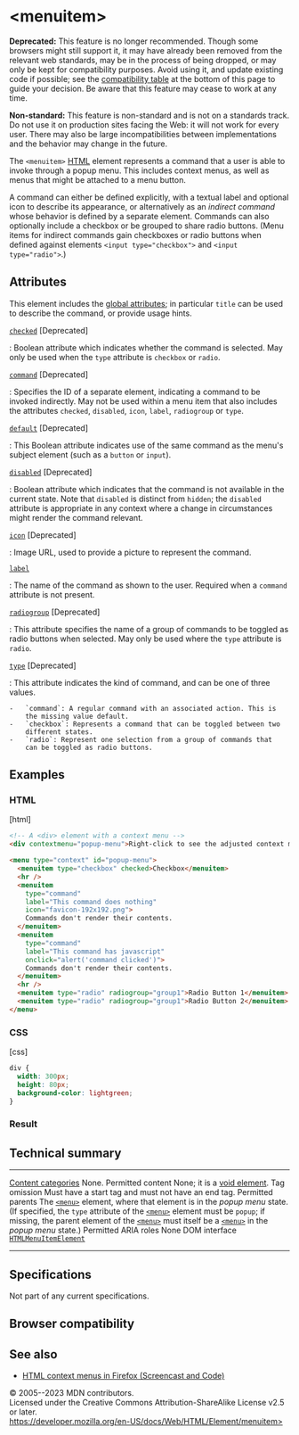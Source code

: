 \<menuitem\>
============

**Deprecated:** This feature is no longer recommended. Though some
browsers might still support it, it may have already been removed from
the relevant web standards, may be in the process of being dropped, or
may only be kept for compatibility purposes. Avoid using it, and update
existing code if possible; see the [compatibility
table](#browser_compatibility) at the bottom of this page to guide your
decision. Be aware that this feature may cease to work at any time.

**Non-standard:** This feature is non-standard and is not on a standards
track. Do not use it on production sites facing the Web: it will not
work for every user. There may also be large incompatibilities between
implementations and the behavior may change in the future.

The `<menuitem>` [HTML](../index) element represents a command that a
user is able to invoke through a popup menu. This includes context
menus, as well as menus that might be attached to a menu button.

A command can either be defined explicitly, with a textual label and
optional icon to describe its appearance, or alternatively as an
*indirect command* whose behavior is defined by a separate element.
Commands can also optionally include a checkbox or be grouped to share
radio buttons. (Menu items for indirect commands gain checkboxes or
radio buttons when defined against elements `<input type="checkbox">`
and `<input type="radio">`.)

Attributes
----------

This element includes the [global attributes](_Resources/Markup%20And%20Styling/html/global_attributes/index.md); in
particular `title` can be used to describe the command, or provide usage
hints.

[`checked`](#checked) [Deprecated]

:   Boolean attribute which indicates whether the command is selected.
    May only be used when the `type` attribute is `checkbox` or `radio`.

[`command`](#command) [Deprecated]

:   Specifies the ID of a separate element, indicating a command to be
    invoked indirectly. May not be used within a menu item that also
    includes the attributes `checked`, `disabled`, `icon`, `label`,
    `radiogroup` or `type`.

[`default`](#default) [Deprecated]

:   This Boolean attribute indicates use of the same command as the
    menu\'s subject element (such as a `button` or `input`).

[`disabled`](#disabled) [Deprecated]

:   Boolean attribute which indicates that the command is not available
    in the current state. Note that `disabled` is distinct from
    `hidden`; the `disabled` attribute is appropriate in any context
    where a change in circumstances might render the command relevant.

[`icon`](#icon) [Deprecated]

:   Image URL, used to provide a picture to represent the command.

[`label`](#label)

:   The name of the command as shown to the user. Required when a
    `command` attribute is not present.

[`radiogroup`](#radiogroup) [Deprecated]

:   This attribute specifies the name of a group of commands to be
    toggled as radio buttons when selected. May only be used where the
    `type` attribute is `radio`.

[`type`](#type) [Deprecated]

:   This attribute indicates the kind of command, and can be one of
    three values.

    -   `command`: A regular command with an associated action. This is
        the missing value default.
    -   `checkbox`: Represents a command that can be toggled between two
        different states.
    -   `radio`: Represent one selection from a group of commands that
        can be toggled as radio buttons.

Examples
--------

### HTML

[html]

```html
<!-- A <div> element with a context menu -->
<div contextmenu="popup-menu">Right-click to see the adjusted context menu</div>

<menu type="context" id="popup-menu">
  <menuitem type="checkbox" checked>Checkbox</menuitem>
  <hr />
  <menuitem
    type="command"
    label="This command does nothing"
    icon="favicon-192x192.png">
    Commands don't render their contents.
  </menuitem>
  <menuitem
    type="command"
    label="This command has javascript"
    onclick="alert('command clicked')">
    Commands don't render their contents.
  </menuitem>
  <hr />
  <menuitem type="radio" radiogroup="group1">Radio Button 1</menuitem>
  <menuitem type="radio" radiogroup="group1">Radio Button 2</menuitem>
</menu>
```

### CSS

[css]

```css
div {
  width: 300px;
  height: 80px;
  background-color: lightgreen;
}

```

### Result

Technical summary
-----------------

  --------------------------------------------- ------------------------------------------------------------------------------------------------------------------------------------------------------------------------------------------------------------------------------------------------------------------------------------------
  [Content categories](../content_categories)   None.
  Permitted content                             None; it is a [void element](https://developer.mozilla.org/en-US/docs/Glossary/Void_element).
  Tag omission                                  Must have a start tag and must not have an end tag.
  Permitted parents                             The [`<menu>`](menu) element, where that element is in the *popup menu* state. (If specified, the `type` attribute of the [`<menu>`](menu) element must be `popup`; if missing, the parent element of the [`<menu>`](menu) must itself be a [`<menu>`](menu) in the *popup menu* state.)
  Permitted ARIA roles                          None
  DOM interface                                 [`HTMLMenuItemElement`](https://developer.mozilla.org/en-US/docs/Web/API/HTMLMenuItemElement)
  --------------------------------------------- ------------------------------------------------------------------------------------------------------------------------------------------------------------------------------------------------------------------------------------------------------------------------------------------

Specifications
--------------

Not part of any current specifications.

Browser compatibility
---------------------

See also
--------

- [HTML context menus in Firefox (Screencast and
    Code)](https://hacks.mozilla.org/2011/11/html5-context-menus-in-firefox-screencast-and-code/)

© 2005--2023 MDN contributors.\
Licensed under the Creative Commons Attribution-ShareAlike License v2.5
or later.\
https://developer.mozilla.org/en-US/docs/Web/HTML/Element/menuitem>
